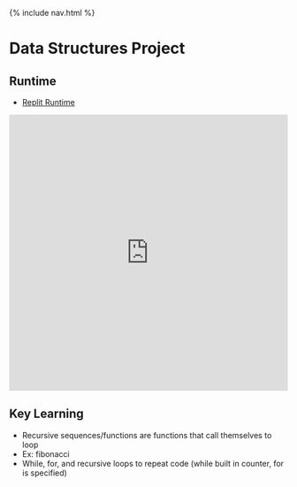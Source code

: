 {% include nav.html %}

# Data Structures Project

## Runtime
- [Replit Runtime](https://replit.com/@nicm21/nicrepo-3)
<iframe frameborder="0" width="100%" height="500px" src="https://replit.com/@nicm21/nicrepo-3?embed=true"></iframe>

## Key Learning
- Recursive sequences/functions are functions that call themselves to loop
- Ex: fibonacci
- While, for, and recursive loops to repeat code (while built in counter, for is specified)

